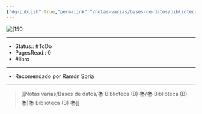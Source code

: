 ```yaml
---
{"dg-publish":true,"permalink":"/notas-varias/bases-de-datos/biblioteca-b/b-el-guerrero-pacifico/"}
---
```


![|150](http://books.google.com/books/content?id=QCSZswEACAAJ&printsec=frontcover&img=1&zoom=1&source=gbs_api)

---

- Status:: #ToDo 
- PagesRead:: 0 
- #libro 
---

- Recomendado por Ramón Soria

---


> [[Notas varias/Bases de datos/📚 Biblioteca (B) 📚/📚 Biblioteca (B) 📚\|📚 Biblioteca (B) 📚]]